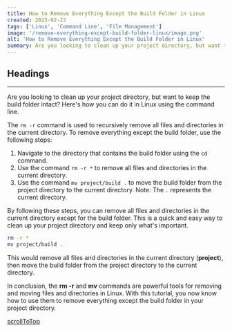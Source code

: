```yaml
---
title: How to Remove Everything Except the Build Folder in Linux
created: 2023-02-23
tags: ['Linux', 'Command Line', 'File Management']
image: '/remove-everything-except-build-folder-linux/image.png'
alt: 'How to Remove Everything Except the Build Folder in Linux'
summary: Are you looking to clean up your project directory, but want to keep the build folder intact? Here's how you can do it in Linux using the command line.
---
```


## Headings

---

Are you looking to clean up your project directory, but want to keep the build folder intact? Here's how you can do it in Linux using the command line.

The `rm -r` command is used to recursively remove all files and directories in the current directory. To remove everything except the build folder, use the following steps:

1. Navigate to the directory that contains the build folder using the `cd` command.
2. Use the command `rm -r *` to remove all files and directories in the current directory.
3. Use the command `mv project/build .` to move the build folder from the project directory to the current directory.
   Note: The `.` represents the current directory.

By following these steps, you can remove all files and directories in the current directory except for the build folder. This is a quick and easy way to clean up your project directory and keep only what's important.

```bash
rm -r *
mv project/build .
```

This would remove all files and directories in the current directory (**project**), then move the build folder from the project directory to the current directory.

In conclusion, the **rm -r** and **mv** commands are powerful tools for removing and moving files and directories in Linux. With this tutorial, you now know how to use them to remove everything except the build folder in your project directory.

[scrollToTop](#headings)